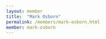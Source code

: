 ```yaml
---
layout: member
title:  "Mark Osborn"
permalink: /members/mark-osborn.html
member: mark-osborn
---
```

